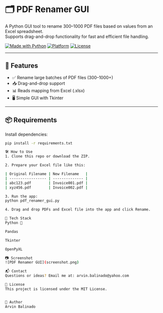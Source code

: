 # 🗂️ PDF Renamer GUI

A Python GUI tool to rename 300–1000 PDF files based on values from an Excel spreadsheet.  
Supports drag-and-drop functionality for fast and efficient file handling.

[![Made with Python](https://img.shields.io/badge/Made%20with-Python-blue)](https://www.python.org/)
[![Platform](https://img.shields.io/badge/Platform-Windows-lightgrey)]()
[![License](https://img.shields.io/badge/License-MIT-green.svg)](LICENSE)

---

## 🚀 Features

- ✅ Rename large batches of PDF files (300–1000+)
- 📥 Drag-and-drop support
- 📊 Reads mapping from Excel (.xlsx)
- 🖥️ Simple GUI with Tkinter

---

## 📦 Requirements

Install dependencies:

```bash
pip install -r requirements.txt

🛠️ How to Use
1. Clone this repo or download the ZIP.

2. Prepare your Excel file like this:

| Original Filename | New Filename   |
| ----------------- | -------------- |
| abc123.pdf        | Invoice001.pdf |
| xyz456.pdf        | Invoice002.pdf |

3. Run the app:
python pdf_renamer_gui.py

4. Drag and drop PDFs and Excel file into the app and click Rename.

🧠 Tech Stack
Python 🐍

Pandas

Tkinter

OpenPyXL

📷 Screenshot
![PDF Renamer GUI](screenshot.png)

📬 Contact
Questions or ideas? Email me at: arvin.balinado@yahoo.com

📄 License
This project is licensed under the MIT License.


👤 Author
Arvin Balinado
